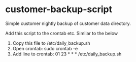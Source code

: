# customer-backup-script

Simple customer nightly backup of customer data directory.

Add this script to the crontab etc. Similar to the below
 
1) Copy this file to /etc/daily_backup.sh
2) Open crontab: sudo crontab -e 
3) Add line to crontab: 01 23 * * * /etc/daily_backup.sh 

